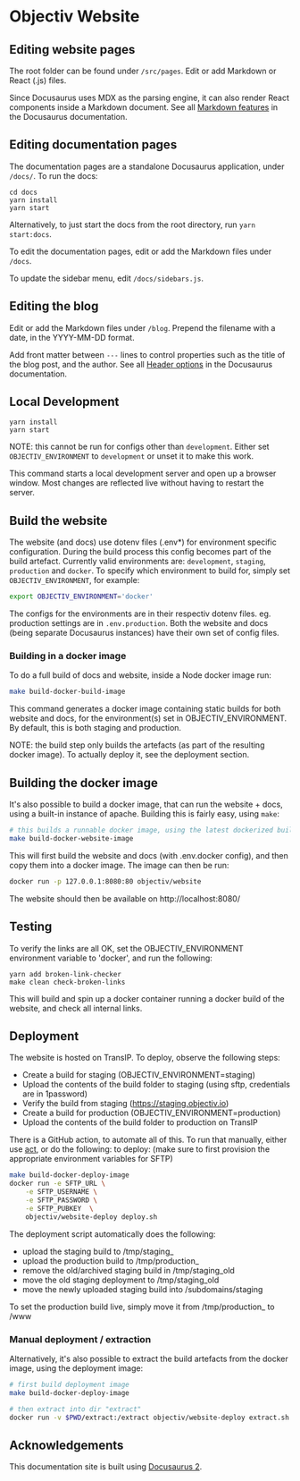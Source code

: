 # Objectiv Website

## Editing website pages

The root folder can be found under `/src/pages`. Edit or add Markdown or React (.js) files. 

Since Docusaurus uses MDX as the parsing engine, it can also render React components inside a Markdown 
document. See all [Markdown features](https://docusaurus.io/docs/markdown-features) in the Docusaurus 
documentation.

## Editing documentation pages

The documentation pages are a standalone Docusaurus application, under `/docs/`. To run the docs:

```console
cd docs
yarn install
yarn start
```

Alternatively, to just start the docs from the root directory, run `yarn start:docs`.

To edit the documentation pages, edit or add the Markdown files under `/docs`. 

To update the sidebar menu, edit `/docs/sidebars.js`.

## Editing the blog

Edit or add the Markdown files under `/blog`. Prepend the filename with a date, in the YYYY-MM-DD format.

Add front matter between `---` lines to control properties such as the title of the blog post, and the author.
See all [Header options](https://docusaurus.io/docs/blog#header-options) in the Docusaurus documentation.

## Local Development

```console
yarn install
yarn start
```

NOTE: this cannot be run for configs other than `development`. Either set `OBJECTIV_ENVIRONMENT` to `development` or 
unset it to make this work.

This command starts a local development server and open up a browser window. Most changes are reflected live 
without having to restart the server.

## Build the website

The website (and docs) use dotenv files (.env*) for environment specific configuration. During the build process
this config becomes part of the build artefact. Currently valid environments are: `development`, `staging`, `production` 
and `docker`. To specify which environment to build for, simply set `OBJECTIV_ENVIRONMENT`, for example:

```bash
export OBJECTIV_ENVIRONMENT='docker'
```

The configs for the environments are in their respectiv dotenv files. eg. production settings are in `.env.production`. 
Both the website and docs (being separate Docusaurus instances) have their own set of config files.

### Building in a docker image
To do a full build of docs and website, inside a Node docker image run:
```bash
make build-docker-build-image
```
This command generates a docker image containing static builds for both website and docs, for the environment(s) set 
in OBJECTIV_ENVIRONMENT. By default, this is both staging and production.

NOTE: the build step only builds the artefacts (as part of the resulting docker image). To actually deploy it, see the 
deployment section.


## Building the docker image

It's also possible to build a docker image, that can run the website + docs, using a built-in instance of apache. Building
this is fairly easy, using `make`:
```bash
# this builds a runnable docker image, using the latest dockerized build
make build-docker-website-image
```
This will first build the website and docs (with .env.docker config), and then copy them into a docker image. The image
can then be run:
```bash
docker run -p 127.0.0.1:8080:80 objectiv/website
```
The website should then be available on http://localhost:8080/

## Testing

To verify the links are all OK, set the OBJECTIV_ENVIRONMENT environment variable to 'docker', and run the following:
```asciidoc
yarn add broken-link-checker
make clean check-broken-links
```
This will build and spin up a docker container running a docker build of the website, and check all internal links.

## Deployment

The website is hosted on TransIP. To deploy, observe the following steps:
* Create a build for staging (OBJECTIV_ENVIRONMENT=staging)
* Upload the contents of the build folder to staging (using sftp, credentials are in 1password)
* Verify the build from staging (https://staging.objectiv.io)
* Create a build for production (OBJECTIV_ENVIRONMENT=production)
* Upload the contents of the build folder to production on TransIP

There is a GitHub action, to automate all of this. To run that manually, either use [act](https://github.com/nektos/act), or do the following:
to deploy: (make sure to first provision the appropriate environment variables for SFTP)
```bash
make build-docker-deploy-image
docker run -e SFTP_URL \
    -e SFTP_USERNAME \
    -e SFTP_PASSWORD \
    -e SFTP_PUBKEY  \
    objectiv/website-deploy deploy.sh
```

The deployment script automatically does the following:
- upload the staging build to /tmp/staging_
- upload the production build to /tmp/production_
- remove the old/archived staging build in /tmp/staging_old
- move the old staging deployment to /tmp/staging_old
- move the newly uploaded staging build into /subdomains/staging

To set the production build live, simply move it from /tmp/production_ to /www


### Manual deployment / extraction
Alternatively, it's also possible to extract the build artefacts from the docker image, using the deployment image:
```bash
# first build deployment image
make build-docker-deploy-image

# then extract into dir "extract"
docker run -v $PWD/extract:/extract objectiv/website-deploy extract.sh
```

## Acknowledgements
This documentation site is built using [Docusaurus 2](https://v2.docusaurus.io/).